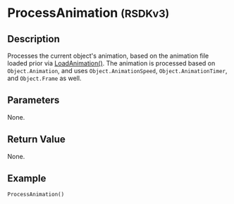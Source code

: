 # ProcessAnimation <small>(RSDKv3)</small>

## Description
Processes the current object's animation, based on the animation file loaded prior via [LoadAnimation()](LoadAnimation.md). The animation is processed based on `Object.Animation`, and uses `Object.AnimationSpeed`, `Object.AnimationTimer`, and `Object.Frame` as well.

## Parameters
None.

## Return Value
None.

## Example
```
ProcessAnimation()
```
